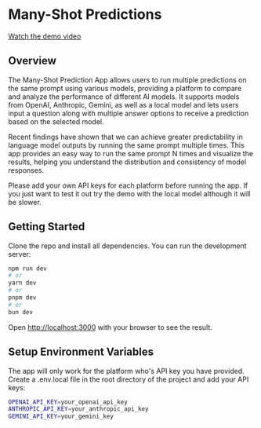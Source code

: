 # Many-Shot Predictions

[Watch the demo video](./demo.mp4)

## Overview

The Many-Shot Prediction App allows users to run multiple predictions on the same prompt using various models, providing a platform to compare and analyze the performance of different AI models. It supports models from OpenAI, Anthropic, Gemini, as well as a local model and lets users input a question along with multiple answer options to receive a prediction based on the selected model.

Recent findings have shown that we can achieve greater predictability in language model outputs by running the same prompt multiple times. This app provides an easy way to run the same prompt N times and visualize the results, helping you understand the distribution and consistency of model responses.

Please add your own API keys for each platform before running the app. If you just want to test it out try the demo with the local model although it will be slower.

## Getting Started

Clone the repo and install all dependencies. You can run the development server:

```bash
npm run dev
# or
yarn dev
# or
pnpm dev
# or
bun dev
```

Open [http://localhost:3000](http://localhost:3000) with your browser to see the result.

## Setup Environment Variables

The app will only work for the platform who's API key you have provided. Create a .env.local file in the root directory of the project and add your API keys:

```bash
OPENAI_API_KEY=your_openai_api_key
ANTHROPIC_API_KEY=your_anthropic_api_key
GEMINI_API_KEY=your_gemini_key
```
